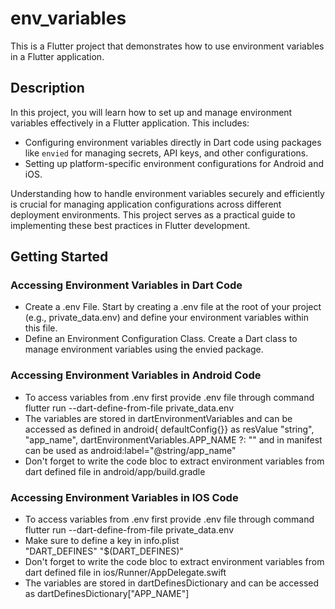 # env_variables

This is a Flutter project that demonstrates how to use environment variables in a Flutter application.

## Description

In this project, you will learn how to set up and manage environment variables effectively in a Flutter application. This includes:

- Configuring environment variables directly in Dart code using packages like `envied` for managing secrets, API keys, and other configurations.
- Setting up platform-specific environment configurations for Android and iOS.

Understanding how to handle environment variables securely and efficiently is crucial for managing application configurations across different deployment environments. This project serves as a practical guide to implementing these best practices in Flutter development.

## Getting Started

### Accessing Environment Variables in Dart Code

- Create a .env File. Start by creating a .env file at the root of your project (e.g., private_data.env) and define your environment variables within this file.
- Define an Environment Configuration Class. Create a Dart class to manage environment variables using the envied package. 

### Accessing Environment Variables in Android Code

- To access variables from .env first provide .env file through command  flutter run --dart-define-from-file private_data.env
- The variables are stored in  dartEnvironmentVariables and can be accessed as defined in android{ defaultConfig{}} as
  resValue "string", "app_name", dartEnvironmentVariables.APP_NAME ?: ""
  and in manifest can be used as android:label="@string/app_name"
- Don't forget to write the code bloc to extract environment variables from dart defined file in android/app/build.gradle

### Accessing Environment Variables in IOS Code

- To access variables from .env first provide .env file through command  flutter run --dart-define-from-file private_data.env
- Make sure to define a key in info.plist  
  "<key>DART_DEFINES</key>"
  "<string>$(DART_DEFINES)</string>"
- Don't forget to write the code bloc to extract environment variables from dart defined file in ios/Runner/AppDelegate.swift
- The variables are stored in dartDefinesDictionary and can be accessed as dartDefinesDictionary["APP_NAME"] 